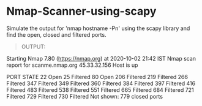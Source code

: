 # Nmap-Scanner-using-scapy

Simulate the output for 'nmap hostname -Pn' using the scapy library and find the open, closed and filtered ports. 

> OUTPUT:

Starting Nmap 7.80 (https://nmap.org) at 2020-10-02 21:42 IST
Nmap scan report for scanme.nmap.org 45.33.32.156
Host is up

PORT	STATE
22      Open
25      Filtered
80      Open
206     Filtered
219     Filtered
266     Filtered
347     Filtered
349     Filtered
360     Filtered
384     Filtered
397     Filtered
416     Filtered
483     Filtered
538     Filtered
551     Filtered
665     Filtered
684     Filtered
721     Filtered
729     Filtered
730     Filtered
Not shown: 779 closed ports
